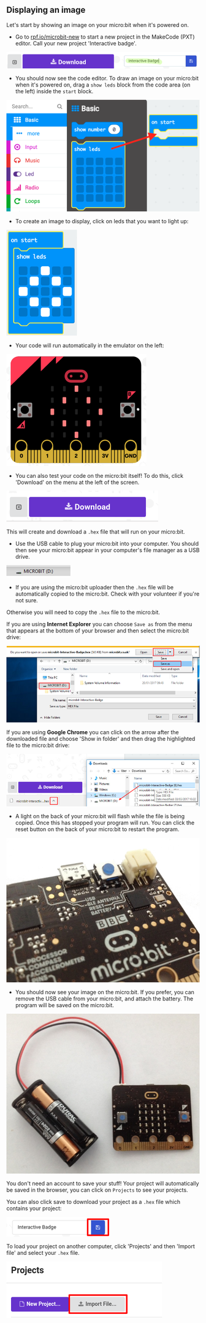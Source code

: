 ## Displaying an image

Let's start by showing an image on your micro:bit when it's powered on.

+ Go to <a href="https://rpf.io/microbit-new" target="_blank">rpf.io/microbit-new</a> to start a new project in the MakeCode (PXT) editor. Call your new project 'Interactive badge'.

![ảnh chụp màn hình](images/badge-name.png)

+ You should now see the code editor. To draw an image on your micro:bit when it's powered on, drag a `show leds` block from the code area (on the left) inside the `start` block.

![ảnh chụp màn hình](images/badge-draw.png)

+ To create an image to display, click on leds that you want to light up:

![ảnh chụp màn hình](images/badge-pattern.png)

+ Your code will run automatically in the emulator on the left:

![ảnh chụp màn hình](images/badge-emulator.png)

+ You can also test your code on the micro:bit itself! To do this, click 'Download' on the menu at the left of the screen.

![ảnh chụp màn hình](images/badge-download.png)

This will create and download a `.hex` file that will run on your micro:bit.

+ Use the USB cable to plug your micro:bit into your computer. You should then see your micro:bit appear in your computer's file manager as a USB drive. 

![ảnh chụp màn hình](images/badge-drive.png)

+ If you are using the micro:bit uploader then the `.hex` file will be automatically copied to the micro:bit. Check with your volunteer if you're not sure. 

Otherwise you will need to copy the `.hex` file to the micro:bit.

If you are using **Internet Explorer** you can choose `Save as` from the menu that appears at the bottom of your browser and then select the micro:bit drive:

![ảnh chụp màn hình](images/badge-save-explorer.png)

If you are using **Google Chrome** you can click on the arrow after the downloaded file and choose 'Show in folder' and then drag the highlighted file to the micro:bit drive:

![ảnh chụp màn hình](images/badge-save-chrome.png)

+ A light on the back of your micro:bit will flash while the file is being copied. Once this has stopped your program will run. You can click the reset button on the back of your micro:bit to restart the program.

![ảnh chụp màn hình](images/badge-reset.jpg)

+ You should now see your image on the micro:bit. If you prefer, you can remove the USB cable from your micro:bit, and attach the battery. The program will be saved on the micro:bit.

![ảnh chụp màn hình](images/badge-battery.jpg)

You don't need an account to save your stuff! Your project will automatically be saved in the browser, you can click on `Projects` to see your projects.

You can also click save to download your project as a `.hex` file which contains your project:

![ảnh chụp màn hình](images/badge-save.png)

To load your project on another computer, click 'Projects' and then 'Import file' and select your `.hex` file.

![ảnh chụp màn hình](images/badge-import.png)